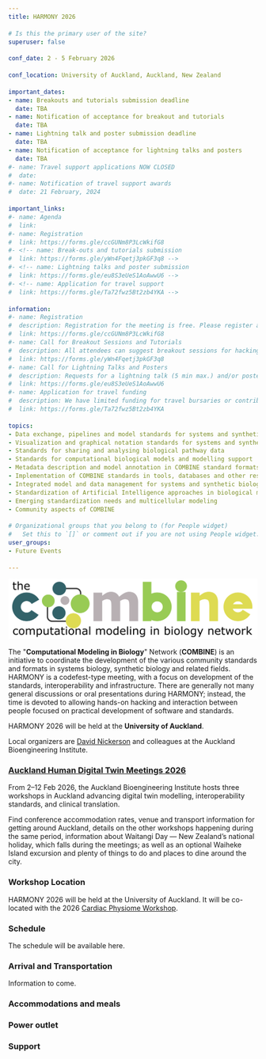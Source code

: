 ```yaml
---
title: HARMONY 2026

# Is this the primary user of the site?
superuser: false

conf_date: 2 - 5 February 2026

conf_location: University of Auckland, Auckland, New Zealand

important_dates:
- name: Breakouts and tutorials submission deadline
  date: TBA
- name: Notification of acceptance for breakout and tutorials
  date: TBA
- name: Lightning talk and poster submission deadline
  date: TBA
- name: Notification of acceptance for lightning talks and posters
  date: TBA
#- name: Travel support applications NOW CLOSED 
#  date: 
#- name: Notification of travel support awards
#  date: 21 February, 2024

important_links:
#- name: Agenda
#  link: 
#- name: Registration
#  link: https://forms.gle/ccGUNm8P3LcWkifG8
#- <!-- name: Break-outs and tutorials submission
#  link: https://forms.gle/yWn4Fqetj3pkGF3q8 -->
#- <!-- name: Lightning talks and poster submission
#  link: https://forms.gle/eu8S3eUeS1AoAwwU6 -->
#- <!-- name: Application for travel support
#  link: https://forms.gle/Ta72fwz5Bt2zb4YKA -->

information:
#- name: Registration
#  description: Registration for the meeting is free. Please register at the link above as soon as possible. This will help us plan the schedule and match your interests to the timing of the breakouts, etc. Note, only registered attendees will be sent information related to the meeting.
#  link: https://forms.gle/ccGUNm8P3LcWkifG8
#- name: Call for Breakout Sessions and Tutorials
#  description: All attendees can suggest breakout sessions for hacking and/or detailed discussions of certain aspects of one or several of the COMBINE standard(s), metadata and semantic annotations (format-specific or overarching), application and implementations of the COMBINE standards, or any other topic relevant for the COMBINE community. The topics for those breakout sessions, and the time slots which would suit their communities can be submitted via the link above. Note, breakout session organisers will be responsible for creating and hosting their own online sessions, if required.
#  link: https://forms.gle/yWn4Fqetj3pkGF3q8
#- name: Call for Lightning Talks and Posters
#  description: Requests for a lightning talk (5 min max.) and/or poster can be submitted via the link above. Please use several forms if you want to submit abstracts on different topics. The submission deadline is outlined above. Talks will take place during the community session and posters will be displayed throughout the meeting.
#  link: https://forms.gle/eu8S3eUeS1AoAwwU6
#- name: Application for travel funding
#  description: We have limited funding for travel bursaries or contributions towards accommodation. These will be given out to those who have a significant contribution to make to the HARMONY meeting.
#  link: https://forms.gle/Ta72fwz5Bt2zb4YKA

topics:
- Data exchange, pipelines and model standards for systems and synthetic biology
- Visualization and graphical notation standards for systems and synthetic biology
- Standards for sharing and analysing biological pathway data
- Standards for computational biological models and modelling support
- Metadata description and model annotation in COMBINE standard formats
- Implementation of COMBINE standards in tools, databases and other resources
- Integrated model and data management for systems and synthetic biology
- Standardization of Artificial Intelligence approaches in biological modelling
- Emerging standardization needs and multicellular modeling
- Community aspects of COMBINE

# Organizational groups that you belong to (for People widget)
#   Set this to `[]` or comment out if you are not using People widget.
user_groups:
- Future Events

---
```


<img src="/images/harmony2024/combine_london24.png" alt="demo" class="img-responsive">
<br/>

The "**Computational Modeling in Biology**" Network (**COMBINE**) is an initiative to coordinate the development of the various community standards and formats in systems biology, synthetic biology and related fields. HARMONY is a codefest-type meeting, with a focus on development of the standards, interoperability and infrastructure. There are generally not many general discussions or oral presentations during HARMONY; instead, the time is devoted to allowing hands-on hacking and interaction between people focused on practical development of software and standards.

HARMONY 2026 will be held at the **University of Auckland**.

Local organizers are <a href="mailto:d.nickerson@auckland.ac.nz">David Nickerson</a> and colleagues at the Auckland Bioengineering Institute. 

<h3><a href="https://www.auckland.ac.nz/en/abi/news-and-events/digital-twin-meetings-2026.html">Auckland Human Digital Twin Meetings 2026</a></h3>

From 2–12 Feb 2026, the Auckland Bioengineering Institute hosts three workshops in Auckland advancing digital twin modelling, interoperability standards, and clinical translation.

Find conference accommodation rates, venue and transport information for getting around Auckland, details on the other workshops happening during the same period, information about Waitangi Day — New Zealand’s national holiday, which falls during the meetings; as well as an optional Waiheke Island excursion and plenty of things to do and places to dine around the city.

<h3>Workshop Location</h3>

HARMONY 2026 will be held at the University of Auckland. It will be co-located with the 2026 <a href="https://cardiacphysiome.org">Cardiac Physiome Workshop</a>.

<h3>Schedule</h3>

The schedule will be available here.
 
<h3>Arrival and Transportation</h3>

Information to come.

<h3>Accommodations and meals</h3>

<h3>Power outlet</h3>

<h3>Support</h3>

